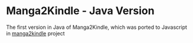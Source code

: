 # Manga2Kindle - Java Version

The first version in Java of Manga2Kindle, which was ported to Javascript in [manga2kindle](https://github.com/lucaskatayama/manga2kindle) project
